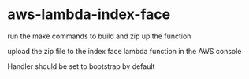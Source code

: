 # aws-lambda-index-face

run the make commands to build and zip up the function

upload the zip file to the index face lambda function in the AWS console

Handler should be set to bootstrap by default